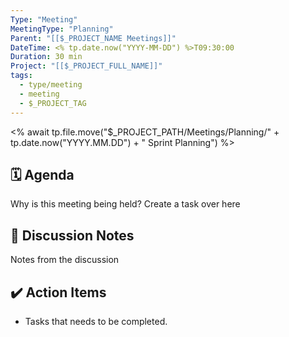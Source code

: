 ```yaml
---
Type: "Meeting"
MeetingType: "Planning"
Parent: "[[$_PROJECT_NAME Meetings]]"
DateTime: <% tp.date.now("YYYY-MM-DD") %>T09:30:00
Duration: 30 min
Project: "[[$_PROJECT_FULL_NAME]]"
tags:
  - type/meeting
  - meeting
  - $_PROJECT_TAG
---
```

<% await tp.file.move("$_PROJECT_PATH/Meetings/Planning/" + tp.date.now("YYYY.MM.DD") + " Sprint Planning") %>

## 🗓️ Agenda  

Why is this meeting being held? Create a task over here   
  
## 📝 Discussion Notes  

Notes from the discussion  
  
## ✔️ Action Items  

- Tasks that needs to be completed.

